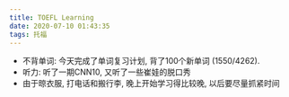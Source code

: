 ```yaml
---
title: TOEFL Learning
date: 2020-07-10 01:43:35
tags: 托福
---
```


* 不背单词: 今天完成了单词复习计划, 背了100个新单词 (1550/4262).
* 听力: 听了一期CNN10, 又听了一些崔娃的脱口秀
* 由于晾衣服, 打电话和搬行李, 晚上开始学习得比较晚, 以后要尽量抓紧时间